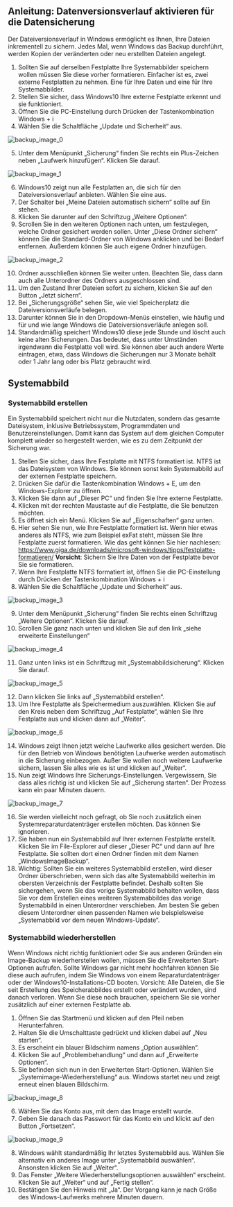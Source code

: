 ## Anleitung: Datenversionsverlauf aktivieren für die Datensicherung 

Der Dateiversionsverlauf in Windows ermöglicht es Ihnen, Ihre Dateien inkrementell zu sichern. Jedes Mal, wenn Windows das Backup durchführt, werden Kopien der veränderten oder neu erstellten Dateien angelegt. 

1. Sollten Sie auf derselben Festplatte Ihre Systemabbilder speichern wollen müssen Sie diese vorher formatieren. Einfacher ist es, zwei externe Festplatten zu nehmen. Eine für Ihre Daten und eine für Ihre Systemabbilder.
2. Stellen Sie sicher, dass Windows10 Ihre externe Festplatte erkennt und sie funktioniert.
3. Öffnen Sie die PC-Einstellung durch Drücken der Tastenkombination Windows + i
4. Wählen Sie die Schaltfläche „Update und Sicherheit“ aus.

![backup_image_0](images/backup_image0.png)

5. Unter dem Menüpunkt „Sicherung“ finden Sie rechts ein Plus-Zeichen neben „Laufwerk hinzufügen“. Klicken Sie darauf.

![backup_image_1](images/backup_image1.png)

6. Windows10 zeigt nun alle Festplatten an, die sich für den Dateiversionsverlauf anbieten. Wählen Sie eine aus.
7. Der Schalter bei „Meine Dateien automatisch sichern“ sollte auf Ein stehen.
8. Klicken Sie darunter auf den Schriftzug „Weitere Optionen“.
9. Scrollen Sie in den weiteren Optionen nach unten, um festzulegen, welche Ordner gesichert werden sollen. Unter „Diese Ordner sichern“ können Sie die Standard-Ordner von Windows anklicken und bei Bedarf entfernen. Außerdem können Sie auch eigene Ordner hinzufügen.

![backup_image_2](images/backup_image2.png)

10. Ordner ausschließen können Sie weiter unten. Beachten Sie, dass dann auch alle Unterordner des Ordners ausgeschlossen sind.  
11. Um den Zustand Ihrer Dateien sofort zu sichern, klicken Sie auf den Button „Jetzt sichern“. 
12.	Bei „Sicherungsgröße“ sehen Sie, wie viel Speicherplatz die Dateiversionsverläufe belegen.
13.	Darunter können Sie in den Dropdown-Menüs einstellen, wie häufig und für und wie lange Windows die Dateiversionsverläufe anlegen soll.
14.	Standardmäßig speichert Windows10 diese jede Stunde und löscht auch keine alten Sicherungen. Das bedeutet, dass unter Umständen irgendwann die Festplatte voll wird. Sie können aber auch andere Werte eintragen, etwa, dass Windows die Sicherungen nur 3 Monate behält oder 1 Jahr lang oder bis Platz gebraucht wird.

## Systemabbild

### Systemabbild erstellen

Ein Systemabbild speichert nicht nur die Nutzdaten, sondern das gesamte Dateisystem, inklusive Betriebssystem, Programmdaten und Benutzereinstellungen. Damit kann das System auf dem gleichen Computer komplett wieder so hergestellt werden, wie es zu dem Zeitpunkt der Sicherung war. 
1. Stellen Sie sicher, dass Ihre Festplatte mit NTFS formatiert ist. NTFS ist das Dateisystem von Windows. Sie können sonst kein Systemabbild auf der externen Festplatte speichern.
2. Drücken Sie dafür die Tastenkombination Windows + E, um den Windows-Explorer zu öffnen.
3. Klicken Sie dann auf „Dieser PC“ und finden Sie Ihre externe Festplatte.
4. Klicken mit der rechten Maustaste auf die Festplatte, die Sie benutzen möchten.
5. Es öffnet sich ein Menü. Klicken Sie auf „Eigenschaften“ ganz unten.
6. Hier sehen Sie nun, wie Ihre Festplatte formatiert ist. Wenn hier etwas anderes als NTFS, wie zum Beispiel exFat steht, müssen Sie Ihre Festplatte zuerst formatieren. Wie das geht können Sie hier nachlesen: https://www.giga.de/downloads/microsoft-windows/tipps/festplatte-formatieren/  **Vorsicht**: Sichern Sie Ihre Daten von der Festplatte bevor Sie sie formatieren.
7. Wenn Ihre Festplatte NTFS formatiert ist, öffnen Sie die PC-Einstellung durch Drücken der Tastenkombination Windows + i
8. Wählen Sie die Schaltfläche „Update und Sicherheit“ aus.

![backup_image_3](images/backup_image3.png)

9. Unter dem Menüpunkt „Sicherung“ finden Sie rechts einen Schriftzug „Weitere Optionen“. Klicken Sie darauf.
10.	Scrollen Sie ganz nach unten und klicken Sie auf den link „siehe erweiterte Einstellungen“

![backup_image_4](images/backup_image4.png)

11.	Ganz unten links ist ein Schriftzug mit „Systemabbildsicherung“. Klicken Sie darauf.

![backup_image_5](images/backup_image5.png)

12.	Dann klicken Sie links auf „Systemabbild erstellen“.
13.	Um Ihre Festplatte als Speichermedium auszuwählen. Klicken Sie auf den Kreis neben dem Schriftzug „Auf Festplatte“, wählen Sie Ihre Festplatte aus und klicken dann auf „Weiter“.

![backup_image_6](images/backup_image6.png)

14.	Windows zeigt Ihnen jetzt welche Laufwerke alles gesichert werden. Die für den Betrieb von Windows benötigten Laufwerke werden automatisch in die Sicherung einbezogen.  Außer Sie wollen noch weitere Laufwerke sichern, lassen Sie alles wie es ist und klicken auf „Weiter“.
15.	Nun zeigt Windows Ihre Sicherungs-Einstellungen. Vergewissern, Sie dass alles richtig ist und klicken Sie auf „Sicherung starten“. Der Prozess kann ein paar Minuten dauern.

![backup_image_7](images/backup_image7.png)

16.	Sie werden vielleicht noch gefragt, ob Sie noch zusätzlich einen Systemreparaturdatenträger erstellen möchten. Das können Sie ignorieren.
17.	Sie haben nun ein Systemabbild auf Ihrer externen Festplatte erstellt. Klicken Sie im File-Explorer auf dieser „Dieser PC“ und dann auf Ihre Festplatte. Sie sollten dort einen Ordner finden mit dem Namen „WindowsImageBackup“.
18.	Wichtig: Sollten Sie ein weiteres Systemabbild erstellen, wird dieser Ordner überschrieben, wenn sich das alte Systemabbild weiterhin im obersten Verzeichnis der Festplatte befindet. Deshalb sollten Sie sichergehen, wenn Sie das vorige Systemabbild behalten wollen, dass Sie vor dem Erstellen eines weiteren Systemabbildes das vorige Systemabbild in einen Unterordner verschieben. Am besten Sie geben diesem Unterordner einen passenden Namen wie beispielsweise „Systemabbild vor dem neuen Windows-Update“. 

### Systemabbild wiederherstellen

Wenn Windows nicht richtig funktioniert oder Sie aus anderen Gründen ein Image-Backup wiederherstellen wollen, müssen Sie die Erweiterten Start-Optionen aufrufen. Sollte Windows gar nicht mehr hochfahren können Sie diese auch aufrufen, indem Sie Windows von einem Reparaturdatenträger oder der Windows10-Installations-CD booten. Vorsicht: Alle Dateien, die Sie seit Erstellung des Speicherabbildes erstellt oder verändert wurden, sind danach verloren. Wenn Sie diese noch brauchen, speichern Sie sie vorher zusätzlich auf einer externen Festplatte ab.
1. Öffnen Sie das Startmenü und klicken auf den Pfeil neben Herunterfahren.
2. Halten Sie die Umschalttaste gedrückt und klicken dabei auf „Neu starten“.
3. Es erscheint ein blauer Bildschirm namens „Option auswählen“.
4. Klicken Sie auf „Problembehandlung“ und dann auf „Erweiterte Optionen“.
5. Sie befinden sich nun in den Erweiterten Start-Optionen. Wählen Sie „Systemimage-Wiederherstellung“ aus. Windows startet neu und zeigt erneut einen blauen Bildschirm. 

![backup_image_8](images/backup_image8.png)

6. Wählen Sie das Konto aus, mit dem das Image erstellt wurde.
7. Geben Sie danach das Passwort für das Konto ein und klickt auf den Button „Fortsetzen“. 

![backup_image_9](images/backup_image9.png)

8. Windows wählt standardmäßig Ihr letztes Systemabbild aus. Wählen Sie alternativ ein anderes Image unter „Systemabbild auswählen“. Ansonsten klicken Sie auf „Weiter“.
9. Das Fenster „Weitere Wiederherstellungsoptionen auswählen“ erscheint. Klicken Sie auf „Weiter“ und auf „Fertig stellen“.
10. Bestätigen Sie den Hinweis mit „Ja“. Der Vorgang kann je nach Größe des Windows-Laufwerks mehrere Minuten dauern.

